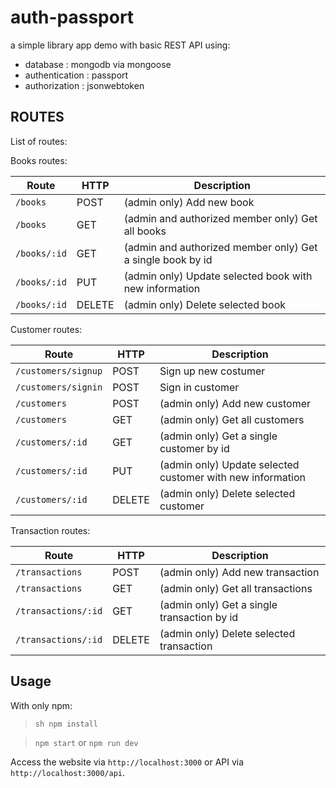 # auth-passport

a simple library app demo with basic REST API using:
- database : mongodb via mongoose
- authentication : passport
- authorization : jsonwebtoken

## ROUTES

List of routes:

Books routes:

Route | HTTP | Description
----- | ---- | -----------
`/books` | POST | (admin only) Add new book
`/books` | GET | (admin and authorized member only) Get all books
`/books/:id` | GET | (admin and authorized member only) Get a single book by id
`/books/:id` | PUT | (admin only) Update selected book with new information
`/books/:id` | DELETE | (admin only) Delete selected book

Customer routes:

Route | HTTP | Description
----- | ---- | -----------
`/customers/signup` | POST | Sign up new costumer
`/customers/signin` | POST | Sign in customer
`/customers` | POST | (admin only) Add new customer
`/customers` | GET | (admin only) Get all customers
`/customers/:id` | GET | (admin only) Get a single customer by id
`/customers/:id` | PUT | (admin only) Update selected customer with new information
`/customers/:id` | DELETE | (admin only) Delete selected customer

Transaction routes:

Route | HTTP | Description
----- | ---- | -----------
`/transactions` | POST | (admin only) Add new transaction
`/transactions` | GET | (admin only) Get all transactions
`/transactions/:id` | GET | (admin only) Get a single transaction by id
`/transactions/:id` | DELETE | (admin only) Delete selected transaction

## Usage
With only npm:

> ```sh npm install```

> `npm start` or `npm run dev`

Access the website via `http://localhost:3000` or API via `http://localhost:3000/api`.

